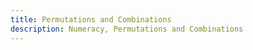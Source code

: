 ```yaml
---
title: Permutations and Combinations 
description: Numeracy, Permutations and Combinations 
---
```

